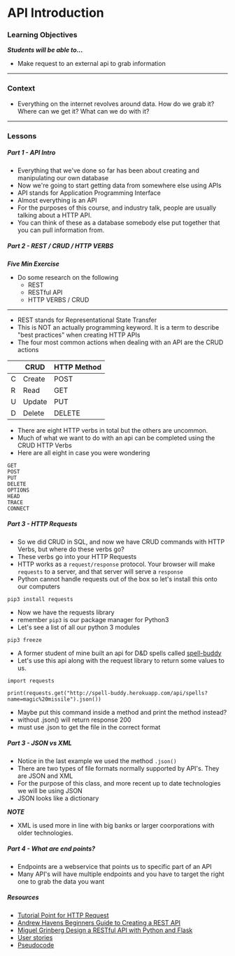 # API Introduction

### Learning Objectives
***Students will be able to...***

* Make request to an external api to grab information

---
### Context 

* Everything on the internet revolves around data. How do we grab it? Where can we get it? What can we do with it? 

---
### Lessons

##### Part 1 - API Intro

* Everything that we've done so far has been about creating and manipulating our own database
* Now we're going to start getting data from somewhere else using APIs
* API stands for Application Programming Interface
* Almost everything is an API 
* For the purposes of this course, and industry talk, people are usually talking about a HTTP API.
* You can think of these as a database somebody else put together that you can pull information from. 

##### Part 2 - REST / CRUD / HTTP VERBS

***Five Min Exercise***

* Do some research on the following
	* REST
	* RESTful API
	* HTTP VERBS / CRUD	

---

* REST stands for Representational State Transfer
* This is NOT an actually programming keyword. It is a term to describe "best practices" when creating HTTP APIs
* The four most common actions when dealing with an API are the CRUD actions

|    | CRUD   | HTTP Method |
|----|--------|-------------|
| C  | Create | POST        |
| R  | Read   | GET         |
| U  | Update | PUT         |
| D  | Delete | DELETE      |

* There are eight HTTP verbs in total but the others are uncommon. 
* Much of what we want to do with an api can be completed using the CRUD HTTP Verbs
* Here are all eight in case you were wondering

```
GET
POST
PUT
DELETE
OPTIONS
HEAD
TRACE
CONNECT
```

##### Part 3 - HTTP Requests

* So we did CRUD in SQL, and now we have CRUD commands with HTTP Verbs, but where do these verbs go? 
* These verbs go into your HTTP Requests
* HTTP works as a `request/response` protocol. Your browser will make `requests` to a server, and that server will serve a `response`
* Python cannot handle requests out of the box so let's install this onto our computers

```
pip3 install requests
```
* Now we have the requests library
* remember `pip3` is our package manager for Python3
* Let's see a list of all our python 3 modules

```
pip3 freeze
```
* A former student of mine built an api for D&D spells called [spell-buddy](http://spell-buddy.herokuapp.com/)
* Let's use this api along with the request library to return some values to us.

```
import requests

print(requests.get("http://spell-buddy.herokuapp.com/api/spells?name=magic%20missile").json())
```
* Maybe put this command inside a method and print the method instead? 
* without .json() will return response 200
* must use .json to get the file in the correct format

##### Part 3 - JSON vs XML

* Notice in the last example we used the method `.json()`
* There are two types of file formats normally supported by API's. They are JSON and XML
* For the purpose of this class, and more recent up to date technologies we will be using JSON
* JSON looks like a dictionary

***NOTE***

* XML is used more in line with big banks or larger coorporations with older technologies. 

##### Part 4 - What are end points?

* Endpoints are a webservice that points us to specific part of an API
* Many API's will have multiple endpoints and you have to target the right one to grab the data you want

##### Resources

* [Tutorial Point for HTTP Request](http://www.tutorialspoint.com/http/http_requests.htm)
* [Andrew Havens Beginners Guide to Creating a REST API](http://www.andrewhavens.com/posts/20/beginners-guide-to-creating-a-rest-api/)
* [Miguel Grinberg Design a RESTful API with Python and Flask](http://blog.miguelgrinberg.com/post/designing-a-restful-api-with-python-and-flask)
* [User stories](https://www.mountaingoatsoftware.com/agile/user-stories)
* [Pseudocode](http://programmers.stackexchange.com/questions/136292/what-is-pseudocode)

